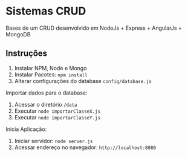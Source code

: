 # Sistemas CRUD

Bases de um CRUD desenvolvido em NodeJs + Express + AngularJs + MongoDB

## Instruções

1. Instalar NPM, Node e Mongo
2. Instalar Pacotes: `npm install`
3. Alterar configurações do database `config/database.js`

Importar dados para o database:
1. Acessar o diretório `/data`
2. Executar `node importarClasseX.js`
3. Executar `node importarClasseY.js`

Inicia Aplicação:

1. Iniciar servidor: `node server.js`
2. Acessar endereço no navegador: `http://localhost:8080`

